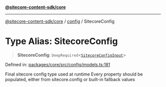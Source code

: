 [**@sitecore-content-sdk/core**](../../README.md)

***

[@sitecore-content-sdk/core](../../README.md) / [config](../README.md) / SitecoreConfig

# Type Alias: SitecoreConfig

> **SitecoreConfig**: `DeepRequired`\<[`SitecoreConfigInput`](SitecoreConfigInput.md)\>

Defined in: [packages/core/src/config/models.ts:181](https://github.com/Sitecore/content-sdk/blob/8372963af6d72e215aef15561296762273d04314/packages/core/src/config/models.ts#L181)

Final sitecore config type used at runtime
Every property should be populated, either from sitecore.config or built-in fallback values
